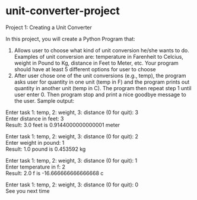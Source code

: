 # unit-converter-project
Project 1: Creating a Unit Converter

In this project, you will create a Python Program that:
1. Allows user to choose what kind of unit conversion he/she wants to do.
Examples of unit conversion are: temperature in Farenheit to Celcius, weight in Pound to Kg, distance in Feet to Meter, etc.
Your program should have at least 5 different options for user to choose
3. After user chose one of the unit conversions (e.g., temp), the program asks user for quantity in one unit (temp in F) and the program prints out quantity in another unit (temp in C).
The program then repeat step 1 until user enter 0.
Then program stop and print a nice goodbye message to the user.
Sample output:

Enter task 1: temp, 2: weight, 3: distance (0 for quit): 3 <br>
Enter distance in feet: 3 <br>
Result: 3.0 feet is 0.9144000000000001 meter

Enter task 1: temp, 2: weight, 3: distance (0 for quit): 2 <br>
Enter weight in pound: 1 <br>
Result: 1.0 pound is 0.453592 kg

Enter task 1: temp, 2: weight, 3: distance (0 for quit): 1 <br>
Enter temperature in f: 2 <br>
Result: 2.0 f is -16.666666666666668 c

Enter task 1: temp, 2: weight, 3: distance (0 for quit): 0 <br>
See you next time
